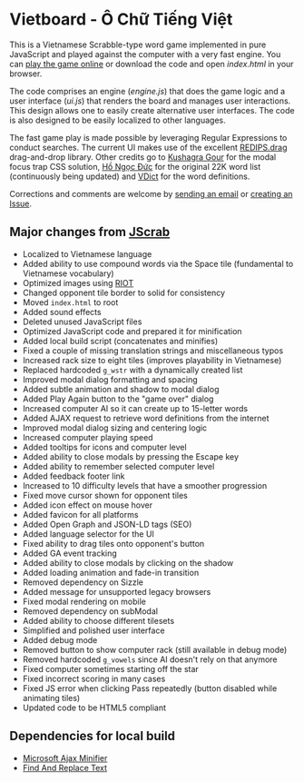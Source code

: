 # Vietboard - Ô Chữ Tiếng Việt

This is a Vietnamese Scrabble-type word game implemented in pure JavaScript and played against the computer with a very fast engine. You can [play the game online](https://www.vietboard.org/play/) or download the code and open *index.html* in your browser.

The code comprises an engine (*engine.js*) that does the game logic and a user interface (*ui.js*) that renders the board and manages user interactions. This design allows one to easily create alternative user interfaces. The code is also designed to be easily localized to other languages.

The fast game play is made possible by leveraging Regular Expressions to conduct searches. The current UI makes use of the excellent [REDIPS.drag](https://github.com/dbunic/REDIPS_drag) drag-and-drop library. Other credits go to [Kushagra Gour](https://css-tricks.com/a-css-approach-to-trap-focus-inside-of-an-element/) for the modal focus trap CSS solution, [Hồ Ngọc Đức](https://www.informatik.uni-leipzig.de/~duc/software/misc/wordlist.html) for the original 22K word list (continuously being updated) and [VDict](https://vdict.com/) for the word definitions.

Corrections and comments are welcome by [sending an email](mailto:feedback@vietboard.org?subject=Vietboard) or [creating an Issue](https://github.com/thdoan/vietboard/issues).

## Major changes from [JScrab](https://github.com/amnond/jscrab)

- Localized to Vietnamese language
- Added ability to use compound words via the Space tile (fundamental to Vietnamese vocabulary)
- Optimized images using [RIOT](https://riot-optimizer.com/)
- Changed opponent tile border to solid for consistency
- Moved `index.html` to root
- Added sound effects
- Deleted unused JavaScript files
- Optimized JavaScript code and prepared it for minification
- Added local build script (concatenates and minifies)
- Fixed a couple of missing translation strings and miscellaneous typos
- Increased rack size to eight tiles (improves playability in Vietnamese)
- Replaced hardcoded `g_wstr` with a dynamically created list
- Improved modal dialog formatting and spacing
- Added subtle animation and shadow to modal dialog
- Added Play Again button to the "game over" dialog
- Increased computer AI so it can create up to 15-letter words
- Added AJAX request to retrieve word definitions from the internet
- Improved modal dialog sizing and centering logic
- Increased computer playing speed
- Added tooltips for icons and computer level
- Added ability to close modals by pressing the Escape key
- Added ability to remember selected computer level
- Added feedback footer link
- Increased to 10 difficulty levels that have a smoother progression
- Fixed move cursor shown for opponent tiles
- Added icon effect on mouse hover
- Added favicon for all platforms
- Added Open Graph and JSON-LD tags (SEO)
- Added language selector for the UI
- Fixed ability to drag tiles onto opponent's button
- Added GA event tracking
- Added ability to close modals by clicking on the shadow
- Added loading animation and fade-in transition
- Removed dependency on Sizzle
- Added message for unsupported legacy browsers
- Fixed modal rendering on mobile
- Removed dependency on subModal
- Added ability to choose different tilesets
- Simplified and polished user interface
- Added debug mode
- Removed button to show computer rack (still available in debug mode)
- Removed hardcoded `g_vowels` since AI doesn't rely on that anymore
- Fixed computer sometimes starting off the star
- Fixed incorrect scoring in many cases
- Fixed JS error when clicking Pass repeatedly (button disabled while animating tiles)
- Updated code to be HTML5 compliant

## Dependencies for local build

- [Microsoft Ajax Minifier](https://github.com/microsoft/ajaxmin)
- [Find And Replace Text](https://github.com/lionello/fart-it)